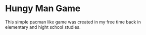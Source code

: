 # Hungy Man Game
This simple pacman like game was created in my free time back in elementary and hight school studies.
